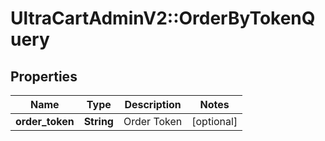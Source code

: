 # UltraCartAdminV2::OrderByTokenQuery

## Properties
Name | Type | Description | Notes
------------ | ------------- | ------------- | -------------
**order_token** | **String** | Order Token | [optional] 


